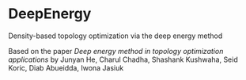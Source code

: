 # DeepEnergy
Density-based topology optimization via the deep energy method

Based on the paper *Deep energy method in topology optimization applications* by Junyan He, Charul Chadha, Shashank Kushwaha, Seid Koric, Diab Abueidda, Iwona Jasiuk
